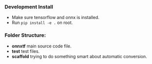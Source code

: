 ### Development Install
- Make sure tensorflow and onnx is installed.
- Run `pip install -e .` on root.

### Folder Structure:
- __onnxtf__ main source code file.
- __test__ test files.
- __scaffold__ trying to do something smart about automatic conversion.